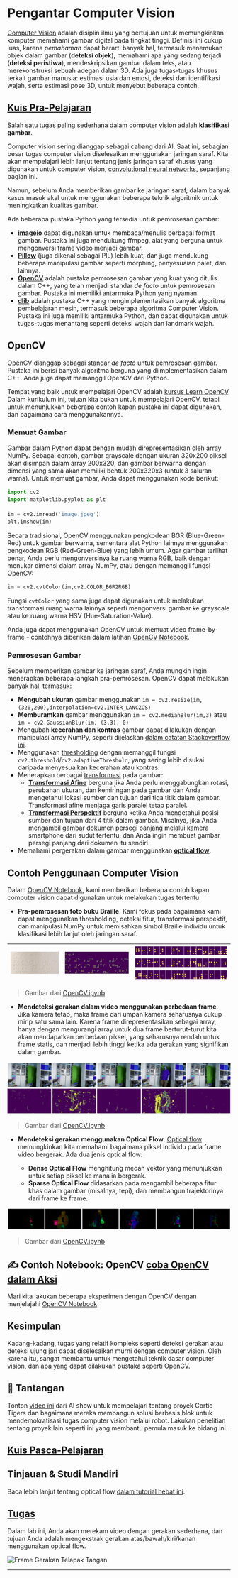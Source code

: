 <!--
CO_OP_TRANSLATOR_METADATA:
{
  "original_hash": "feeca98225cb420afc89415f24f63d92",
  "translation_date": "2025-09-23T10:39:05+00:00",
  "source_file": "lessons/4-ComputerVision/06-IntroCV/README.md",
  "language_code": "id"
}
-->
# Pengantar Computer Vision

[Computer Vision](https://wikipedia.org/wiki/Computer_vision) adalah disiplin ilmu yang bertujuan untuk memungkinkan komputer memahami gambar digital pada tingkat tinggi. Definisi ini cukup luas, karena *pemahaman* dapat berarti banyak hal, termasuk menemukan objek dalam gambar (**deteksi objek**), memahami apa yang sedang terjadi (**deteksi peristiwa**), mendeskripsikan gambar dalam teks, atau merekonstruksi sebuah adegan dalam 3D. Ada juga tugas-tugas khusus terkait gambar manusia: estimasi usia dan emosi, deteksi dan identifikasi wajah, serta estimasi pose 3D, untuk menyebut beberapa contoh.

## [Kuis Pra-Pelajaran](https://ff-quizzes.netlify.app/en/ai/quiz/11)

Salah satu tugas paling sederhana dalam computer vision adalah **klasifikasi gambar**.

Computer vision sering dianggap sebagai cabang dari AI. Saat ini, sebagian besar tugas computer vision diselesaikan menggunakan jaringan saraf. Kita akan mempelajari lebih lanjut tentang jenis jaringan saraf khusus yang digunakan untuk computer vision, [convolutional neural networks](../07-ConvNets/README.md), sepanjang bagian ini.

Namun, sebelum Anda memberikan gambar ke jaringan saraf, dalam banyak kasus masuk akal untuk menggunakan beberapa teknik algoritmik untuk meningkatkan kualitas gambar.

Ada beberapa pustaka Python yang tersedia untuk pemrosesan gambar:

* **[imageio](https://imageio.readthedocs.io/en/stable/)** dapat digunakan untuk membaca/menulis berbagai format gambar. Pustaka ini juga mendukung ffmpeg, alat yang berguna untuk mengonversi frame video menjadi gambar.
* **[Pillow](https://pillow.readthedocs.io/en/stable/index.html)** (juga dikenal sebagai PIL) lebih kuat, dan juga mendukung beberapa manipulasi gambar seperti morphing, penyesuaian palet, dan lainnya.
* **[OpenCV](https://opencv.org/)** adalah pustaka pemrosesan gambar yang kuat yang ditulis dalam C++, yang telah menjadi standar *de facto* untuk pemrosesan gambar. Pustaka ini memiliki antarmuka Python yang nyaman.
* **[dlib](http://dlib.net/)** adalah pustaka C++ yang mengimplementasikan banyak algoritma pembelajaran mesin, termasuk beberapa algoritma Computer Vision. Pustaka ini juga memiliki antarmuka Python, dan dapat digunakan untuk tugas-tugas menantang seperti deteksi wajah dan landmark wajah.

## OpenCV

[OpenCV](https://opencv.org/) dianggap sebagai standar *de facto* untuk pemrosesan gambar. Pustaka ini berisi banyak algoritma berguna yang diimplementasikan dalam C++. Anda juga dapat memanggil OpenCV dari Python.

Tempat yang baik untuk mempelajari OpenCV adalah [kursus Learn OpenCV](https://learnopencv.com/getting-started-with-opencv/). Dalam kurikulum ini, tujuan kita bukan untuk mempelajari OpenCV, tetapi untuk menunjukkan beberapa contoh kapan pustaka ini dapat digunakan, dan bagaimana cara menggunakannya.

### Memuat Gambar

Gambar dalam Python dapat dengan mudah direpresentasikan oleh array NumPy. Sebagai contoh, gambar grayscale dengan ukuran 320x200 piksel akan disimpan dalam array 200x320, dan gambar berwarna dengan dimensi yang sama akan memiliki bentuk 200x320x3 (untuk 3 saluran warna). Untuk memuat gambar, Anda dapat menggunakan kode berikut:

```python
import cv2
import matplotlib.pyplot as plt

im = cv2.imread('image.jpeg')
plt.imshow(im)
```

Secara tradisional, OpenCV menggunakan pengkodean BGR (Blue-Green-Red) untuk gambar berwarna, sementara alat Python lainnya menggunakan pengkodean RGB (Red-Green-Blue) yang lebih umum. Agar gambar terlihat benar, Anda perlu mengonversinya ke ruang warna RGB, baik dengan menukar dimensi dalam array NumPy, atau dengan memanggil fungsi OpenCV:

```python
im = cv2.cvtColor(im,cv2.COLOR_BGR2RGB)
```

Fungsi `cvtColor` yang sama juga dapat digunakan untuk melakukan transformasi ruang warna lainnya seperti mengonversi gambar ke grayscale atau ke ruang warna HSV (Hue-Saturation-Value).

Anda juga dapat menggunakan OpenCV untuk memuat video frame-by-frame - contohnya diberikan dalam latihan [OpenCV Notebook](OpenCV.ipynb).

### Pemrosesan Gambar

Sebelum memberikan gambar ke jaringan saraf, Anda mungkin ingin menerapkan beberapa langkah pra-pemrosesan. OpenCV dapat melakukan banyak hal, termasuk:

* **Mengubah ukuran** gambar menggunakan `im = cv2.resize(im, (320,200),interpolation=cv2.INTER_LANCZOS)`
* **Memburamkan** gambar menggunakan `im = cv2.medianBlur(im,3)` atau `im = cv2.GaussianBlur(im, (3,3), 0)`
* Mengubah **kecerahan dan kontras** gambar dapat dilakukan dengan manipulasi array NumPy, seperti dijelaskan [dalam catatan Stackoverflow ini](https://stackoverflow.com/questions/39308030/how-do-i-increase-the-contrast-of-an-image-in-python-opencv).
* Menggunakan [thresholding](https://docs.opencv.org/4.x/d7/d4d/tutorial_py_thresholding.html) dengan memanggil fungsi `cv2.threshold`/`cv2.adaptiveThreshold`, yang sering lebih disukai daripada menyesuaikan kecerahan atau kontras.
* Menerapkan berbagai [transformasi](https://docs.opencv.org/4.5.5/da/d6e/tutorial_py_geometric_transformations.html) pada gambar:
    - **[Transformasi Afine](https://docs.opencv.org/4.5.5/d4/d61/tutorial_warp_affine.html)** berguna jika Anda perlu menggabungkan rotasi, perubahan ukuran, dan kemiringan pada gambar dan Anda mengetahui lokasi sumber dan tujuan dari tiga titik dalam gambar. Transformasi afine menjaga garis paralel tetap paralel.
    - **[Transformasi Perspektif](https://medium.com/analytics-vidhya/opencv-perspective-transformation-9edffefb2143)** berguna ketika Anda mengetahui posisi sumber dan tujuan dari 4 titik dalam gambar. Misalnya, jika Anda mengambil gambar dokumen persegi panjang melalui kamera smartphone dari sudut tertentu, dan Anda ingin membuat gambar persegi panjang dari dokumen itu sendiri.
* Memahami pergerakan dalam gambar menggunakan **[optical flow](https://docs.opencv.org/4.5.5/d4/dee/tutorial_optical_flow.html)**.

## Contoh Penggunaan Computer Vision

Dalam [OpenCV Notebook](OpenCV.ipynb), kami memberikan beberapa contoh kapan computer vision dapat digunakan untuk melakukan tugas tertentu:

* **Pra-pemrosesan foto buku Braille**. Kami fokus pada bagaimana kami dapat menggunakan thresholding, deteksi fitur, transformasi perspektif, dan manipulasi NumPy untuk memisahkan simbol Braille individu untuk klasifikasi lebih lanjut oleh jaringan saraf.

![Gambar Braille](../../../../../translated_images/braille.341962ff76b1bd7044409371d3de09ced5028132aef97344ea4b7468c1208126.id.jpeg) | ![Gambar Braille yang Diproses](../../../../../translated_images/braille-result.46530fea020b03c76aac532d7d6eeef7f6fb35b55b1001cd21627907dabef3ed.id.png) | ![Simbol Braille](../../../../../translated_images/braille-symbols.0159185ab69d533909dc4d7d26a1971b51401c6a80eb3a5584f250ea880af88b.id.png)
----|-----|-----

> Gambar dari [OpenCV.ipynb](OpenCV.ipynb)

* **Mendeteksi gerakan dalam video menggunakan perbedaan frame**. Jika kamera tetap, maka frame dari umpan kamera seharusnya cukup mirip satu sama lain. Karena frame direpresentasikan sebagai array, hanya dengan mengurangi array untuk dua frame berturut-turut kita akan mendapatkan perbedaan piksel, yang seharusnya rendah untuk frame statis, dan menjadi lebih tinggi ketika ada gerakan yang signifikan dalam gambar.

![Gambar frame video dan perbedaan frame](../../../../../translated_images/frame-difference.706f805491a0883c938e16447bf5eb2f7d69e812c7f743cbe7d7c7645168f81f.id.png)

> Gambar dari [OpenCV.ipynb](OpenCV.ipynb)

* **Mendeteksi gerakan menggunakan Optical Flow**. [Optical flow](https://docs.opencv.org/3.4/d4/dee/tutorial_optical_flow.html) memungkinkan kita memahami bagaimana piksel individu pada frame video bergerak. Ada dua jenis optical flow:

   - **Dense Optical Flow** menghitung medan vektor yang menunjukkan untuk setiap piksel ke mana ia bergerak.
   - **Sparse Optical Flow** didasarkan pada mengambil beberapa fitur khas dalam gambar (misalnya, tepi), dan membangun trajektorinya dari frame ke frame.

![Gambar Optical Flow](../../../../../translated_images/optical.1f4a94464579a83a10784f3c07fe7228514714b96782edf50e70ccd59d2d8c4f.id.png)

> Gambar dari [OpenCV.ipynb](OpenCV.ipynb)

## ✍️ Contoh Notebook: OpenCV [coba OpenCV dalam Aksi](OpenCV.ipynb)

Mari kita lakukan beberapa eksperimen dengan OpenCV dengan menjelajahi [OpenCV Notebook](OpenCV.ipynb)

## Kesimpulan

Kadang-kadang, tugas yang relatif kompleks seperti deteksi gerakan atau deteksi ujung jari dapat diselesaikan murni dengan computer vision. Oleh karena itu, sangat membantu untuk mengetahui teknik dasar computer vision, dan apa yang dapat dilakukan pustaka seperti OpenCV.

## 🚀 Tantangan

Tonton [video ini](https://docs.microsoft.com/shows/ai-show/ai-show--2021-opencv-ai-competition--grand-prize-winners--cortic-tigers--episode-32?WT.mc_id=academic-77998-cacaste) dari AI show untuk mempelajari tentang proyek Cortic Tigers dan bagaimana mereka membangun solusi berbasis blok untuk mendemokratisasi tugas computer vision melalui robot. Lakukan penelitian tentang proyek lain seperti ini yang membantu pemula masuk ke bidang ini.

## [Kuis Pasca-Pelajaran](https://ff-quizzes.netlify.app/en/ai/quiz/12)

## Tinjauan & Studi Mandiri

Baca lebih lanjut tentang optical flow [dalam tutorial hebat ini](https://learnopencv.com/optical-flow-in-opencv/).

## [Tugas](lab/README.md)

Dalam lab ini, Anda akan merekam video dengan gerakan sederhana, dan tujuan Anda adalah mengekstrak gerakan atas/bawah/kiri/kanan menggunakan optical flow.

<img src="images/palm-movement.png" width="30%" alt="Frame Gerakan Telapak Tangan"/>

---

